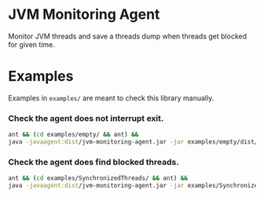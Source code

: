 # JVM Monitoring Agent

Monitor JVM threads and save a threads dump when threads get blocked for given 
time.

# Examples

Examples in `examples/` are meant to check this library manually.

### Check the agent does not interrupt exit.

```bash
ant && (cd examples/empty/ && ant) &&
java -javaagent:dist/jvm-monitoring-agent.jar -jar examples/empty/dist/empty.jar
```

### Check the agent does find blocked threads.

```bash
ant && (cd examples/SynchronizedThreads/ && ant) &&
java -javaagent:dist/jvm-monitoring-agent.jar -jar examples/SynchronizedThreads/dist/SynchronizedThreads.jar
```
